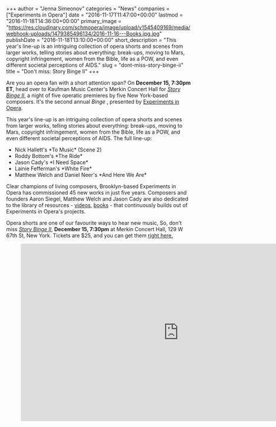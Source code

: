 +++
author = "Jenna Simeonov"
categories = "News"
companies = ["Experiments in Opera"]
date = "2016-11-17T11:47:00+00:00"
lastmod = "2016-11-18T14:36:00+00:00"
primary_image = "https://res.cloudinary.com/schmopera/image/upload/v1545409169/media/webhook-uploads/1479385496134/2016-11-16---Books.jpg.jpg"
publishDate = "2016-11-18T13:10:00+00:00"
short_description = "This year&#039;s line-up is an intriguing collection of opera shorts and scenes from larger works, telling stories about everything: break-ups, moving to Mars, copyright infringement, women from the Bible, life as a POW, and even different societal perceptions of AIDS."
slug = "dont-miss-story-binge-ii"
title = "Don&#039;t miss: Story Binge II"
+++

Are you an opera fan with a short attention span? On **December 15, 7:30pm ET**, head over to Kaufman Music Center's Merkin Concert Hall for [*Story Binge II*](http://experimentsinopera.com/portfolio-item/1876/), a night of five operatic premieres by five New York-based composers. It's the second annual *Binge* , presented by [Experiments in Opera](http://experimentsinopera.com/about/).

This year's line-up is an intriguing collection of opera shorts and scenes from larger works, telling stories about everything: break-ups, moving to Mars, copyright infringement, women from the Bible, life as a POW, and even different societal perceptions of AIDS. The full line-up:

<ul class="nospace">

<li>Nick Hallett's *To Music* (Scene 2)
<li>Roddy Bottom's *The Ride* 
<li>Jason Cady's *I Need Space* 
<li>Lainie Fefferman's *White Fire*
<li>Matthew Welch and Daniel Neer's *And Here We Are*

</ul>

Clear champions of living composers, Brooklyn-based Experiments in Opera has commissioned 45 new works in just five years. Composers and founders Aaron Siegel, Matthew Welch and Jason Cady are also dedicated to the library of resources - [videos](http://experimentsinopera.com/videos/), [books](http://experimentsinopera.com/books/) - that continuously builds out of Experiments in Opera's projects.

Opera shorts are one of our favourite ways to hear new music, So, don't miss [*Story Binge II*](http://experimentsinopera.com/portfolio-item/1876/), **December 15, 7:30pm** at Merkin Concert Hall, 129 W 67th St, New York. Tickets are $25, and you can get them [right here.](http://www.kaufmanmusiccenter.org/mch/event/experiments-in-opera-story-binge-ii/)

<figure data-type="video">
<iframe width="854" height="480" src="https://www.youtube.com/embed/_guFNq0mWAc" frameborder="0" allowfullscreen></iframe>
</figure>
